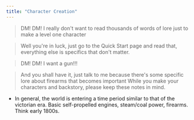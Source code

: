 ```yaml
---
title: "Character Creation"
---
```

> DM! DM! I really don't want to read thousands of words of lore just to make a level one character

> Well you're in luck, just go to the Quick Start page and read that, everything else is specifics that don't matter.

> DM! DM! I want a gun!!!

> And you shall have it, just talk to me because there's some specific lore about firearms that becomes important
While you make your characters and backstory, please keep these notes in mind.
* In general, the world is entering a time period similar to that of the victorian era. Basic self-propelled engines, steam/coal power, firearms. Think early 1800s.